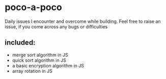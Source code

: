 # poco-a-poco
Daily issues I encounter and overcome while building.
Feel free to raise an issue, if you come across any bugs or difficulties

## included:

- merge sort algorithm in JS
- quick sort algorithm in JS
- a basic encryption algorithm in JS
- array rotation in JS
